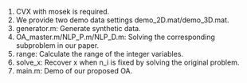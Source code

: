 1. CVX with mosek is required.
2. We provide two demo data settings demo_2D.mat/demo_3D.mat. 
3. generator.m: Generate synthetic data.
4. OA_master.m/NLP_P.m/NLP_D.m: Solving the corresponding subproblem in our paper.
5. range: Calculate the range of the integer variables.
6. solve_x: Recover x when n_i is fixed by solving the original problem.
7. main.m: Demo of our proposed OA.

